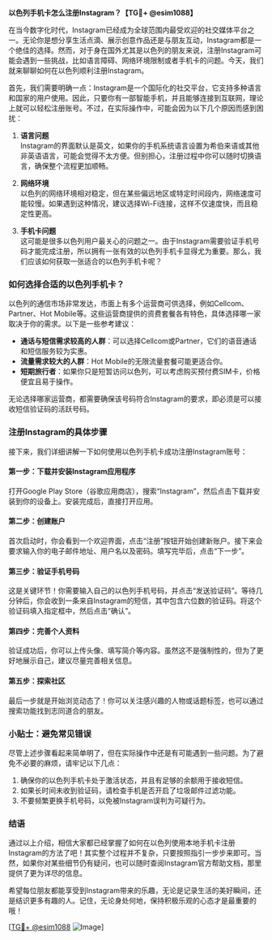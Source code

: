 **以色列手机卡怎么注册Instagram？【TG💪+ @esim1088】**

在当今数字化时代，Instagram已经成为全球范围内最受欢迎的社交媒体平台之一。无论你是想分享生活点滴、展示创意作品还是与朋友互动，Instagram都是一个绝佳的选择。然而，对于身在国外尤其是以色列的朋友来说，注册Instagram可能会遇到一些挑战，比如语言障碍、网络环境限制或者手机卡的问题。今天，我们就来聊聊如何在以色列顺利注册Instagram。

首先，我们需要明确一点：Instagram是一个国际化的社交平台，它支持多种语言和国家的用户使用。因此，只要你有一部智能手机，并且能够连接到互联网，理论上就可以轻松注册账号。不过，在实际操作中，可能会因为以下几个原因而感到困扰：

1. **语言问题**  
   Instagram的界面默认是英文，如果你的手机系统语言设置为希伯来语或其他非英语语言，可能会觉得不太方便。但别担心，注册过程中你可以随时切换语言，确保整个流程更加顺畅。

2. **网络环境**  
   以色列的网络环境相对稳定，但在某些偏远地区或特定时间段内，网络速度可能较慢。如果遇到这种情况，建议选择Wi-Fi连接，这样不仅速度快，而且稳定性更高。

3. **手机卡问题**  
   这可能是很多以色列用户最关心的问题之一。由于Instagram需要验证手机号码才能完成注册，所以拥有一张有效的以色列手机卡显得尤为重要。那么，我们应该如何获取一张适合的以色列手机卡呢？

### 如何选择合适的以色列手机卡？

以色列的通信市场非常发达，市面上有多个运营商可供选择，例如Cellcom、Partner、Hot Mobile等。这些运营商提供的资费套餐各有特色，具体选择哪一家取决于你的需求。以下是一些参考建议：

- **通话与短信需求较高的人群**：可以选择Cellcom或Partner，它们的语音通话和短信服务较为实惠。
- **流量需求较大的人群**：Hot Mobile的无限流量套餐可能更适合你。
- **短期旅行者**：如果你只是短暂访问以色列，可以考虑购买预付费SIM卡，价格便宜且易于操作。

无论选择哪家运营商，都需要确保该号码符合Instagram的要求，即必须是可以接收短信验证码的活跃号码。

### 注册Instagram的具体步骤

接下来，我们详细讲解一下如何使用以色列手机卡成功注册Instagram账号：

#### 第一步：下载并安装Instagram应用程序
打开Google Play Store（谷歌应用商店），搜索“Instagram”，然后点击下载并安装到你的设备上。安装完成后，直接打开应用。

#### 第二步：创建账户
首次启动时，你会看到一个欢迎界面，点击“注册”按钮开始创建新账户。接下来会要求输入你的电子邮件地址、用户名以及密码。填写完毕后，点击“下一步”。

#### 第三步：验证手机号码
这是关键环节！你需要输入自己的以色列手机号码，并点击“发送验证码”。等待几分钟后，你会收到一条来自Instagram的短信，其中包含六位数的验证码。将这个验证码填入指定框中，然后点击“确认”。

#### 第四步：完善个人资料
验证成功后，你可以上传头像、填写简介等内容。虽然这不是强制性的，但为了更好地展示自己，建议尽量完善相关信息。

#### 第五步：探索社区
最后一步就是开始浏览动态了！你可以关注感兴趣的人物或话题标签，也可以通过搜索功能找到志同道合的朋友。

### 小贴士：避免常见错误

尽管上述步骤看起来简单明了，但在实际操作中还是有可能遇到一些问题。为了避免不必要的麻烦，请牢记以下几点：

1. 确保你的以色列手机卡处于激活状态，并且有足够的余额用于接收短信。
2. 如果长时间未收到验证码，请检查手机是否开启了垃圾邮件过滤功能。
3. 不要频繁更换手机号码，以免被Instagram误判为可疑行为。

### 结语

通过以上介绍，相信大家都已经掌握了如何在以色列使用本地手机卡注册Instagram的方法了吧！其实整个过程并不复杂，只要按照指引一步步来即可。当然，如果你对某些细节仍有疑问，也可以随时查阅Instagram官方帮助文档，那里提供了更为详尽的信息。

希望每位朋友都能享受到Instagram带来的乐趣，无论是记录生活的美好瞬间，还是结识更多有趣的人。记住，无论身处何地，保持积极乐观的心态才是最重要的哦！

[[TG💪+ @esim1088](https://t.me/s/esim1088) ![Image](https://i.postimg.cc/4NQfJmqS/Snipaste-2025-05-13-00-14-12.png)]